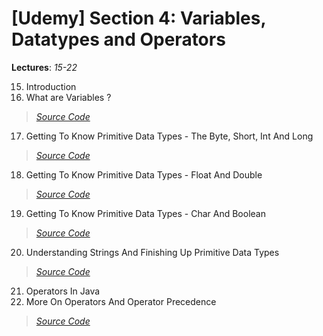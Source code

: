 # [Udemy] Section 4: Variables, Datatypes and Operators

__Lectures__: *15-22*

15. Introduction
16. What are Variables ?
>   [_Source Code_](16-What_Are_Variables/src)
17. Getting To Know Primitive Data Types - The Byte, Short, Int And Long
>   [_Source Code_](17-Getting_To_Know-Primitive_Data_Types_whole_numbers/src/com/company)
18. Getting To Know Primitive Data Types - Float And Double
>   [_Source Code_](18-Getting_To_Know_Primitive_Data_Types_Float_And_Double/src/com/rajatsachdeva)
19. Getting To Know Primitive Data Types - Char And Boolean
>   [_Source Code_](19-Getting_To_Know_Primitive_Data_Types_Char_And_Boolean/src/com/rajatsachdeva)
20. Understanding Strings And Finishing Up Primitive Data Types
>   [_Source Code_](20-Understanding_Strings_And_Finishing_Up_Primitive_Data_Types/src/com/rajatsachdeva)
21. Operators In Java
22. More On Operators And Operator Precedence
>   [_Source Code_](21-22-Operators_In_Java/src/com/rajatsachdeva)
